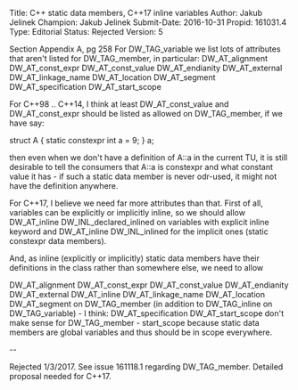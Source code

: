 Title:       C++ static data members, C++17 inline variables
Author:      Jakub Jelinek
Champion:    Jakub Jelinek
Submit-Date: 2016-10-31
Propid:      161031.4
Type:        Editorial
Status:      Rejected
Version:     5

Section Appendix A, pg 258
For DW_TAG_variable we list lots of attributes that aren't listed for
DW_TAG_member, in particular:
DW_AT_alignment
DW_AT_const_expr
DW_AT_const_value
DW_AT_endianity
DW_AT_external
DW_AT_linkage_name
DW_AT_location
DW_AT_segment
DW_AT_specification
DW_AT_start_scope

For C++98 .. C++14, I think at least DW_AT_const_value and DW_AT_const_expr
should be listed as allowed on DW_TAG_member, if we have say:

struct A
{
  static constexpr int a = 9;
} a;

then even when we don't have a definition of A::a in the current TU, it 
is still desirable to tell the consumers that A::a is constexpr and what 
constant value it has - if such a static data member is never odr-used, 
it might not have the definition anywhere.

For C++17, I believe we need far more attributes than that.  First of 
all, variables can be explicitly or implicitly inline, so we should allow 
DW_AT_inline DW_INL_declared_inlined on variables with explicit inline 
keyword and DW_AT_inline DW_INL_inlined for the implicit ones (static 
constexpr data members).

And, as inline (explicitly or implicitly) static data members have their 
definitions in the class rather than somewhere else, we need to allow

DW_AT_alignment
DW_AT_const_expr
DW_AT_const_value
DW_AT_endianity
DW_AT_external
DW_AT_inline
DW_AT_linkage_name
DW_AT_location
DW_AT_segment
on DW_TAG_member (in addition to DW_TAG_inline on DW_TAG_variable) - I think:
DW_AT_specification
DW_AT_start_scope
don't make sense for DW_TAG_member - start_scope because static data members 
are global variables and thus should be in scope everywhere.

--

Rejected 1/3/2017.
See issue 161118.1 regarding DW_TAG_member.  Detailed proposal needed for C++17.
